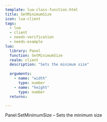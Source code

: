 ```yaml
---
template: lua-class-function.html
title: SetMinimumSize
icon: lua-client
tags:
  - lua
  - client
  - needs-verification
  - needs-example
lua:
  library: Panel
  function: SetMinimumSize
  realm: client
  description: "Sets the minimum size"
  
  arguments:
    - name: "width"
      type: number
    - name: "height"
      type: number
  returns:
    
---
```


<div class="lua__search__keywords">
Panel:SetMinimumSize &#x2013; Sets the minimum size
</div>
